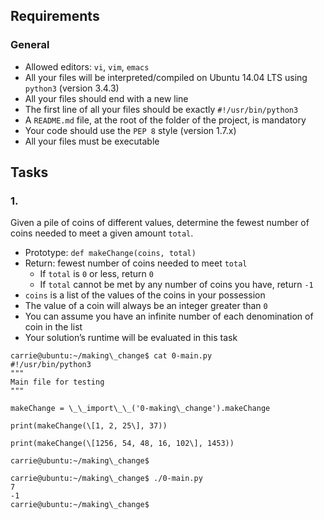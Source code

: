 ## Requirements

### General

*   Allowed editors: `vi`, `vim`, `emacs`
*   All your files will be interpreted/compiled on Ubuntu 14.04 LTS using `python3` (version 3.4.3)
*   All your files should end with a new line
*   The first line of all your files should be exactly `#!/usr/bin/python3`
*   A `README.md` file, at the root of the folder of the project, is mandatory
*   Your code should use the `PEP 8` style (version 1.7.x)
*   All your files must be executable

## Tasks

### 1.

Given a pile of coins of different values, determine the fewest number of coins needed to meet a given amount `total`.

*   Prototype: `def makeChange(coins, total)`
*   Return: fewest number of coins needed to meet `total`
    *   If `total` is `0` or less, return `0`
    *   If `total` cannot be met by any number of coins you have, return `-1`
*   `coins` is a list of the values of the coins in your possession
*   The value of a coin will always be an integer greater than `0`
*   You can assume you have an infinite number of each denomination of coin in the list
*   Your solution’s runtime will be evaluated in this task
```
carrie@ubuntu:~/making\_change$ cat 0-main.py
#!/usr/bin/python3
"""
Main file for testing
"""

makeChange = \_\_import\_\_('0-making\_change').makeChange

print(makeChange(\[1, 2, 25\], 37))

print(makeChange(\[1256, 54, 48, 16, 102\], 1453))

carrie@ubuntu:~/making\_change$

carrie@ubuntu:~/making\_change$ ./0-main.py
7
-1
carrie@ubuntu:~/making\_change$
```
